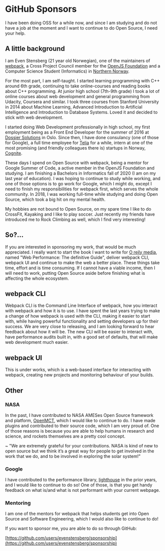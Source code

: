 # GitHub Sponsors

I have been doing OSS for a while now, and since I am studying and do not have a job at the moment and I want to continue to do Open Source, I need your help.


## A little background

I am Even Stensberg (21 year old Norwegian), one of the maintainers of [webpack](https://en.wikipedia.org/wiki/Webpack), a Cross Project Council member for the [OpenJS Foundation](https://openjsf.org/about/) and a Computer Science Student (Informatics) in [Northern Norway](https://en.uit.no/om/enhet/forsiden?p_dimension_id=210108). 

For the most part, I am self-taught. I started learning programming with C++ around 6th grade, continuing to take online-courses and reading books about C++ programming. At junior high school (7th-9th grade) I took a lot of online courses about web development and general programming from Udacity, Coursera and similar. I took three courses from Stanford University in 2014 about Machine Learning, Advanced Introduction to Artificial Intelligence and Introduction to Database Systems. Loved it and decided to stick with web development. 

I started doing Web Development professionally in high school, my first employment being as a Front End Developer for the summer of 2016 at [Dossier Solutions](https://www.dossier.com/) in Oslo. Since then, I have done consulancy (one of those for Google), a full time employee for [Telia](https://www.teliacompany.com/en/) for a while, intern at one of the most promising (and friendly colleagues there is) startups in Norway, [Cognite](https://www.cognite.com/).


These days I spend on Open Source with webpack, being a mentor for Google Summer of Code, a active member in the OpenJS Foundation and studying. I am finishing a Bachelors in Informatics fall of 2020 (I am on my last year of education). I was hoping to continue to study while working, and one of those options is to go work for Google, which I might do, except I need to finish my responsibilities for webpack first, which serves the whole community. In 2018, I was working full-time while studying and doing Open Source, which took a big hit on my mental health.

My hobbies are not bound to Open Source, on my spare time I like to do CrossFit, Kayaking and I like to play soccer. Just recently my friends have introduced me to Rock Climbing as well, which I find very interesting! 

## So?...


If you are interested in sponsoring my work, that would be much appreciated. I really want to start the book I want to write for [O reily media](https://en.wikipedia.org/wiki/O'Reilly_Media), named "Web Performance: The definitive Guide", deliver webpack CLI, webpack UI and continue to make the web a better place. These things take time, effort and is time consuming. If I cannot have a viable income, then I will need to work, putting Open Source aside before finishing what is affecting the whole ecosystem.

## webpack CLI

Webpack CLI is the Command Line Interface of webpack, how you interact with webpack and how it is to use. I have spent the last years trying to make a change of how webpack is used with the CLI, making it easier to start with, while having powerful functionality and setting developers up for their success. We are very close to releasing, and I am looking forward to hear feedback about how it will be. The new CLI will be easier to interact with, have performance audits built in, with a good set of defaults, that will make web development much easier. 

## webpack UI 

This is under works, which is a web-based interface for interacting with webpack, creating new projects and monitoring behaviour of your builds.

## Other


### NASA

In the past, I have contributed to NASA AMESes Open Source framework and platform, [OpenMCT](https://nasa.github.io/openmct/), which I would like to continue to do. I have made plugins and contributed to their source code, which I am very proud of. One of those reasons is because you are able to help humans in research and science, and rockets themselves are a pretty cool concept. 

~ "We are extremely grateful for your contributions. NASA is kind of new to open source but we think it’s a great way for people to get involved in the work that we do, and to be involved in exploring the solar system!"


### Google

I have contributed to the performance library, [lighthouse](https://developers.google.com/web/tools/lighthouse) in the prior years, and I would like to continue to do so! One of those, is that you get handy feedback on what is/and what is not performant with your current webpage.


### Mentoring

I am one of the mentors for webpack that helps students get into Open Source and Software Engineering, which I would also like to continue to do! 



If you want to sponsor me, you are able to do so through GitHub:

[https://github.com/users/evenstensberg/sponsorship](https://github.com/users/evenstensberg/sponsorship)




